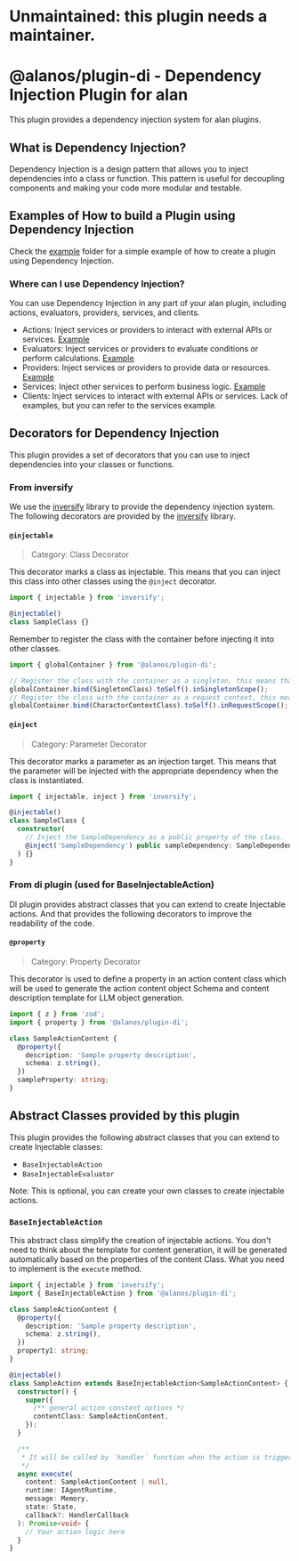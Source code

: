 # Unmaintained: this plugin needs a maintainer.

# @alanos/plugin-di - Dependency Injection Plugin for alan

This plugin provides a dependency injection system for alan plugins.

## What is Dependency Injection?

Dependency Injection is a design pattern that allows you to inject dependencies into a class or function. This pattern is useful for decoupling components and making your code more modular and testable.

## Examples of How to build a Plugin using Dependency Injection

Check the [example](../_examples/plugin-with-di/) folder for a simple example of how to create a plugin using Dependency Injection.

### Where can I use Dependency Injection?

You can use Dependency Injection in any part of your alan plugin, including actions, evaluators, providers, services, and clients.

- Actions: Inject services or providers to interact with external APIs or services. [Example](../_examples/plugin-with-di/src/actions/sampleAction.ts)
- Evaluators: Inject services or providers to evaluate conditions or perform calculations. [Example](../_examples/plugin-with-di/src/evaluators/sampleEvaluator.ts)
- Providers: Inject services or providers to provide data or resources. [Example](../_examples/plugin-with-di/src/providers/sampleProvider.ts)
- Services: Inject other services to perform business logic. [Example](../_examples/plugin-with-di/src/services/sampleService.ts)
- Clients: Inject services to interact with external APIs or services. Lack of examples, but you can refer to the services example.

## Decorators for Dependency Injection

This plugin provides a set of decorators that you can use to inject dependencies into your classes or functions.

### From inversify

We use the [inversify](https://inversify.io/) library to provide the dependency injection system.
The following decorators are provided by the [inversify](https://inversify.io/) library.

#### `@injectable`

> Category: Class Decorator

This decorator marks a class as injectable. This means that you can inject this class into other classes using the `@inject` decorator.

```typescript
import { injectable } from 'inversify';

@injectable()
class SampleClass {}
```

Remember to register the class with the container before injecting it into other classes.

```typescript
import { globalContainer } from '@alanos/plugin-di';

// Register the class with the container as a singleton, this means that the class will be instantiated only once.
globalContainer.bind(SingletonClass).toSelf().inSingletonScope();
// Register the class with the container as a request context, this means that the class will be instantiated for each request(in this case means each Character).
globalContainer.bind(CharactorContextClass).toSelf().inRequestScope();
```

#### `@inject`

> Category: Parameter Decorator

This decorator marks a parameter as an injection target. This means that the parameter will be injected with the appropriate dependency when the class is instantiated.

```typescript
import { injectable, inject } from 'inversify';

@injectable()
class SampleClass {
  constructor(
    // Inject the SampleDependency as a public property of the class.
    @inject('SampleDependency') public sampleDependency: SampleDependency
  ) {}
}
```

### From di plugin (used for BaseInjectableAction)

DI plugin provides abstract classes that you can extend to create Injectable actions.
And that provides the following decorators to improve the readability of the code.

#### `@property`

> Category: Property Decorator

This decorator is used to define a property in an action content class which will be used to generate the action content object Schema and content description template for LLM object generation.

```typescript
import { z } from 'zod';
import { property } from '@alanos/plugin-di';

class SampleActionContent {
  @property({
    description: 'Sample property description',
    schema: z.string(),
  })
  sampleProperty: string;
}
```

## Abstract Classes provided by this plugin

This plugin provides the following abstract classes that you can extend to create Injectable classes:

- `BaseInjectableAction`
- `BaseInjectableEvaluator`

Note: This is optional, you can create your own classes to create injectable actions.

### `BaseInjectableAction`

This abstract class simplify the creation of injectable actions.
You don't need to think about the template for content generation, it will be generated automatically based on the properties of the content Class.
What you need to implement is the `execute` method.

```typescript
import { injectable } from 'inversify';
import { BaseInjectableAction } from '@alanos/plugin-di';

class SampleActionContent {
  @property({
    description: 'Sample property description',
    schema: z.string(),
  })
  property1: string;
}

@injectable()
class SampleAction extends BaseInjectableAction<SampleActionContent> {
  constructor() {
    super({
      /** general action constent options */
      contentClass: SampleActionContent,
    });
  }

  /**
   * It will be called by `handler` function when the action is triggered.
   */
  async execute(
    content: SampleActionContent | null,
    runtime: IAgentRuntime,
    message: Memory,
    state: State,
    callback?: HandlerCallback
  ): Promise<void> {
    // Your action logic here
  }
}
```
